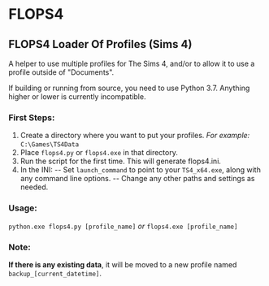 # FLOPS4
## FLOPS4 Loader Of Profiles (Sims 4)

A helper to use multiple profiles for The Sims 4, and/or to allow it to use a profile outside of "Documents".

If building or running from source, you need to use Python 3.7.
Anything higher or lower is currently incompatible.

### First Steps:
1. Create a directory where you want to put your profiles.
   *For example:* `C:\Games\TS4Data`
2. Place `flops4.py` or `flops4.exe` in that directory.
3. Run the script for the first time. This will generate flops4.ini.
4. In the INI:
-- Set `launch_command` to point to your `TS4_x64.exe`, along with any command line options.
-- Change any other paths and settings as needed.

### Usage:
`python.exe flops4.py [profile_name]`
*or*
`flops4.exe [profile_name]`

### Note:
**If there is any existing data**, it will be moved to a new profile named `backup_[current_datetime]`.
